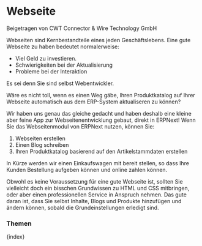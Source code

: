 <!-- add-breadcrumbs -->
# Webseite
<span class="text-muted contributed-by">Beigetragen von CWT Connector & Wire Technology GmbH</span>

Webseiten sind Kernbestandteile eines jeden Geschäftslebens. Eine gute Webseite zu haben bedeutet normalerweise:

* Viel Geld zu investieren.
* Schwierigkeiten bei der Aktualisierung
* Probleme bei der Interaktion

Es sei denn Sie sind selbst Webentwickler.

Wäre es nicht toll, wenn es einen Weg gäbe, Ihren Produktkatalog auf Ihrer Webseite automatisch aus dem ERP-System aktualiseren zu können?

Wir haben uns genau das gleiche gedacht und haben deshalb eine kleine aber feine App zur Webseitenentwicklung gebaut, direkt in ERPNext! Wenn Sie das Webseitenmodul von ERPNext nutzen, können Sie:

1. Webseiten erstellen
2. Einen Blog schreiben
3. Ihren Produktkatalog basierend auf den Artikelstammdaten erstellen 

In Kürze werden wir einen Einkaufswagen mit bereit stellen, so dass Ihre Kunden Bestellung aufgeben können und online zahlen können.

Obwohl es keine Voraussetzung für eine gute Webseite ist, sollten Sie vielleicht doch ein bisschen Grundwissen zu HTML und CSS mitbringen, oder aber einen professionellen Service in Anspruch nehmen. Das gute daran ist, dass Sie selbst Inhalte, Blogs und Produkte hinzufügen und ändern können, sobald die Grundeinstellungen erledigt sind.

### Themen

{index}
